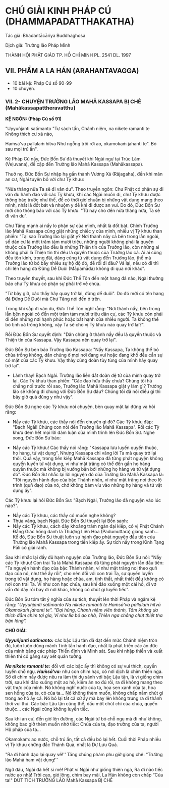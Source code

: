 # CHÚ GIẢI KINH PHÁP CÚ (DHAMMAPADATTHAKATHA)

Tác giả: Bhadantācāriya Buddhaghosa

Dịch giả: Trưởng lão Pháp Minh

THÀNH HỘI PHẬT GIÁO TP. HỒ CHÍ MINH
PL. 2541 DL. 1997

## VII. PHẨM A LA HÁN (ARAHANTAVAGGA)

- 10 bài kệ: Pháp Cú số 90-99
- 10 chuyện.

### VII. 2- CHUYỆN TRƯỞNG LÃO MAHĀ KASSAPA BỊ CHÊ (Mahākassapattheravatthu)

**KỆ NGÔN: (Pháp Cú số 91)**

"Uyyuñjanti satīmanto "Tự sách tấn, Chánh niệm, na nikete ramanti te Không thích cư xá nào,

Haṁsā'va pallalaṁ hitvā Như ngỗng trời rời ao, okamokaṁ jahanti te". Bỏ sau mọi trú ẩn".

Kệ Pháp Cú nầy, Đức Bổn Sư đã thuyết khi Ngài ngự tại Trúc Lâm (Veḷuvana), đề cập đến
Trưởng lão Mahā Kassapa (Mahākassapa).

Thuở nọ, Đức Bổn Sư nhập hạ gần thành Vương Xá (Rājagaha), đến khi mãn an cư, Ngài tuyên bố với chư Tỳ khưu:

"Nửa tháng nữa Ta sẽ đi vân du". Theo truyền ngôn: Chư Phật có phận sự đi vân du hành đạo với các Tỳ khưu, khi các Ngài muốn đi, chư Tỳ khưu được thông báo trước như thế, để có thời giờ chuẩn bị những vật dụng mang theo mình, nhất là đốt bát và nhuộm y để khi đi được an vui. Do đó, Đức Bổn Sư mới cho thông báo với các Tỳ khưu: "Từ nay cho đến nửa tháng nữa, Ta sẽ đi vân du".

Chư Tăng mạnh ai nấy lo phận sự của mình, nhất là đốt bát. Chính Trưởng lão Mahā Kassapa cũng giặt những chiếc y của mình, nhiều vị Tỳ khưu than phiền: "Tại sao Trưởng lão lại giặt y? Nơi thành nầy cả bên trong lẫn ngoài, số dân cư là một trăm tám mươi triệu, những người không phải là quyến thuộc của Trưởng lão đều là những Thiện tín của Trưởng lão, còn những ai không phải là
Thiện tín thì đều là quyến thuộc của Trưởng lão cả. Ai ai cũng đều tôn kính, trọng đãi, dâng cúng tứ vật dụng đến Trưởng lão, thế mà Trưởng lão từ bỏ bấy nhiêu sự hộ độ đó, để rồi đi đâu? Vả lại, nếu có đi thì chỉ lên hang đá Đừng Dể Duôi (Māpamāda) không đi qua nơi khác".

Theo truyền thuyết, sau khi Đức Thế Tôn đến một hang đá nào, Ngài thường bảo chư Tỳ khưu có phận sự phải trở về chùa.

"Từ bây giờ, các thầy hãy quay trở lại, đừng dể duôi". Do đó mới có tên hang đá Đừng Dể Duôi mà Chư Tăng nói đến ở trên.

Trong khi sắp đi vân du, Đức Thế Tôn nghĩ rằng: "Nơi thành nầy, bên trong lẫn bên ngoài có đến một trăm tám mươi triệu dân cư, các Tỳ khưu còn phải đi đến những nơi hạnh phúc hoặc bất hạnh của nhiều người. Ta không thể bỏ tịnh xá trống không, vậy Ta sẽ cho vị Tỳ khưu nào quay trở lại?".

Rồi Đức Bổn Sư quyết định: "Dân chúng ở thành nầy đều là quyến thuộc và Thiện tín của
Kassapa. Vậy Kassapa nên quay trở lại".

Đức Bổn Sư bèn bảo Trưởng lão Kassapa: "Nầy Kassapa, Ta không thể bỏ chùa trống không, dân chúng ở mọi nơi đang vui hoặc đang khổ đều cần sự có mặt của các Tỳ khưu. Vậy thầy cùng đoàn tùy tùng của mình hãy quay trở lại".

- Lành thay! Bạch Ngài.
  Trưởng lão liền dắt đoàn đệ tử của mình quay trở lại. Các Tỳ khưu than phiền: "Các đạo hữu thấy chưa? Chúng tôi há chẳng nói trước rồi sao, Trưởng lão Mahā Kassapa giặt y làm gì? Trưởng lão sẽ không đi chung với Đức Bổn Sư đâu? Chúng tôi đã nói điều gì thì bây giờ quả đúng y như vậy".

Đức Bổn Sư nghe các Tỳ khưu nói chuyện, bèn quay mặt lại đứng và hỏi rằng:

- Nầy các Tỳ khưu, các thầy nói đến chuyện gì đó?
  Các Tỳ khưu đáp: "Bạch Ngài! Chúng con nói đến Trưởng lão Mahā Kassapa". Rồi các Tỳ khưu đem hết mọi lời đàm luận của mình trình lên Đức Bổn Sư. Nghe xong, Đức Bổn Sư bảo:

- Nầy các Tỳ khưu! Các thầy nói rằng: "Kassapa lưu luyến quyến thuộc, họ hàng, tứ vật dụng".
  Nhưng Kassapa chỉ vâng lời Ta mà quay trở lại thôi. Quả vậy, trong tiền kiếp Mahā Kassapa đã từng phát nguyện không quyến luyến tứ vật dụng, ví như mặt trăng có thể đến gần họ hàng quyến thuộc mà không bị vướng bận bởi những họ hàng và tứ vật dụng đó". Đức Bổn Sư nhắc lại lời nguyện đó của
  Trưởng lão Mahā Kassapa là: "Tôi nguyện hành đạo của bậc Thánh nhân, ví như mặt trăng noi theo lộ trình (quñ đạo) của nó, chớ không bám víu vào những họ hàng và tứ vật dụng ấy".

Các Tỳ khưu lại hỏi Đức Bổn Sư: "Bạch Ngài, Trưởng lão đã nguyện vào lúc nào?".

- Nầy các Tỳ khưu, các thầy có muốn nghe không?
- Thưa vâng, bạch Ngài. Đức Bổn Sư thuyết lại Bổn sanh:
- Nầy các Tỳ khưu, cách đây khoảng trăm ngàn đại kiếp, có vị Phật Chánh Đẳng Giác hồng danh là Thượng Liên Hoa (Padumuttara) giáng sanh... Kế đó, Đức Bổn Sư thuật luôn sự hành đạo phát nguyện đầu tiên của Trưởng lão Mahā Kassapa trong tiền kiếp ấy. Sự tích nầy trong Kinh Tạng
  Pāli có giải rành.

Sau khi nhắc lại đầy đủ hạnh nguyện của Trưởng lão, Đức Bổn Sư nói: "Nầy các Tỳ khưu! Con trai Ta là Mahā Kassapa đã từng phát nguyện lần đầu tiên: "Ta nguyện hành đạo của bậc Thánh nhân, ví như mặt trăng noi theo quñ đạo của nó, như thế ấy rồi", cho nên đối với con trai Ta, sự quyến luyến trong tứ vật dụng, họ hàng hoặc chùa, am, tịnh thất, nhất thiết đều không có nơi con trai Ta. Ví như con hạc chúa, sau khi đáo xuống một cái hồ, đi vơ vẩn đó đây rồi bay đi nơi khác, không có chút gì luyến tiếc".

Đức Bổn Sư tóm tắt ý nghĩa của sự tích, thuyết lên thời Pháp và ngâm kệ rằng: _"Uyyuñjanti satīmanto
Na nikete ramanti te
Haṁsā'va pallalaṁ hitvā
Okamokaṁ jahanti te". "Đại hùng, Chánh niệm viên thành,
Tâm không ưa thích đắm chìm tại gia,
Ví như lìa bỏ ao nhà,
Thiên nga chẳng chút thiết tha bận lòng"._

**CHÚ GIẢI:**

**_Uyyuñjanti satīmanto:_** các bậc Lậu tận đã đạt đến mức Chánh niệm tròn đủ, luôn luôn dũng mãnh Tinh tấn hành đạo, nhất là phát triển các ân đức của mình bằng các pháp Thiền định và Minh sát. Sau khi nhập thiền và xuất thiền thì cố gắng suy xét quán tưởng.

**_Na nikete ramanti te:_** đối với các bậc ấy thì không có sự vui thích, quyến luyến chỗ ngụ. **_Haṁsā'va:_** như con chim hạc, có nơi dịch là chim thiên nga. Sở dĩ chim nầy được nêu ra làm thí dụ sánh với bậc Lậu tận, là vì giống chim trời, sau khi đáo xuống một ao hồ, kiếm ăn no đủ rồi, ra đi không mang theo vật thực của mình. Nó không nghĩ nước của ta, hoa sen xanh của ta, hoa sen hồng của ta, cỏ của ta... Nó không thèm muốn, không chấp nắm chút gì trong ao hồ ấy cả. Nó bỏ lại tất cả xứ ấy mà bay lên không trung ra đi thảnh thơi vui thú. Các bậc Lậu tận cũng thế, dầu một chút chi của chùa, quyến thuộc... các Ngài cũng không luyến tiếc.

Sau khi an cư, đến giờ lên đường, các Ngài từ bỏ chỗ ngụ mà đi như không, không bao giờ thèm muốn nhớ tiếc: Chùa của ta, đạo trường của ta, người Hộ pháp của ta...

Okamokaṁ: ao nước, chỗ trú ẩn, tất cả đều bỏ lại hết.
Cuối thời Pháp nhiều vị Tỳ khưu chứng đắc Thánh Quả, nhất là Dự Lưu Quả.

"Ra đi hành đạo lại quay về!''
Tăng chúng phàm phu giở giọng chê: “Trưởng lão Mahā ham vật dụng!''

Ngờ đâu, Ngài đã hết si mê!
Phật ví Ngài như giống thiên nga,
Ra đi nào tiếc nước ao nhà!
Trời cao, gió lộng, chim bay mãi,
La Hán không còn chấp “Của ta!"
DỨT TÍCH TRƯỞNG LÃO Mahā Kassapa BỊ CHÊ
